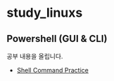 # study_linuxs
## Powershell (GUI & CLI)
공부 내용을 올립니다.
- [Shell Command Practice](codes/10_powershells.sh)

